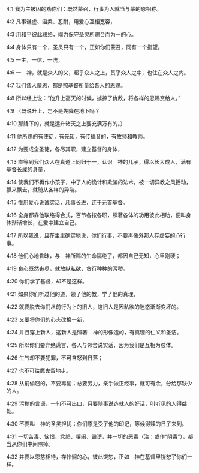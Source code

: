 <a id="1"></a>4:1  我为主被囚的劝你们：既然蒙召，行事为人就当与蒙的恩相称。  

<a id="2"></a>4:2  凡事谦虚、温柔、忍耐，用爱心互相宽容，  

<a id="3"></a>4:3  用和平彼此联络，竭力保守圣灵所赐合而为一的心。  

<a id="4"></a>4:4  身体只有一个，圣灵只有一个，正如你们蒙召，同有一个指望。  

<a id="5"></a>4:5  一主，一信，一洗，  

<a id="6"></a>4:6  一　神，就是众人的父，超乎众人之上，贯乎众人之中，也住在众人之内。  

<a id="7"></a>4:7  我们各人蒙恩，都是照基督所量给各人的恩赐。  

<a id="8"></a>4:8  所以经上说：“他升上高天的时候，掳掠了仇敌，将各样的恩赐赏给人。”  

<a id="9"></a>4:9  （既说升上，岂不是先降在地下吗？  

<a id="10"></a>4:10  那降下的，就是远升诸天之上要充满万有的。）  

<a id="11"></a>4:11  他所赐的有使徒，有先知，有传福音的，有牧师和教师。  

<a id="12"></a>4:12  为要成全圣徒，各尽其职，建立基督的身体，  

<a id="13"></a>4:13  直等到我们众人在真道上同归于一，认识　神的儿子，得以长大成人，满有基督长成的身量，  

<a id="14"></a>4:14  使我们不再作小孩子，中了人的诡计和欺骗的法术，被一切异教之风摇动，飘来飘去，就随从各样的异端。  

<a id="15"></a>4:15  惟用爱心说诚实话，凡事长进，连于元首基督。  

<a id="16"></a>4:16  全身都靠他联络得合式，百节各按各职，照著各体的功用彼此相助，便叫身体渐渐增长，在爱中建立自己。  

<a id="17"></a>4:17  所以我说，且在主里确实地说，你们行事，不要再像外邦人存虚妄的心行事。  

<a id="18"></a>4:18  他们心地昏昧，与　神所赐的生命隔绝了，都因自己无知，心里刚硬；  

<a id="19"></a>4:19  良心既然丧尽，就放纵私欲，贪行种种的污秽。  

<a id="20"></a>4:20  你们学了基督，却不是这样。  

<a id="21"></a>4:21  如果你们听过他的道，领了他的教，学了他的真理，  

<a id="22"></a>4:22  就要脱去你们从前行为上的旧人，这旧人是因私欲的迷惑渐渐变坏的。  

<a id="23"></a>4:23  又要将你们的心志改换一新，  

<a id="24"></a>4:24  并且穿上新人，这新人是照著　神的形像造的，有真理的仁义和圣洁。  

<a id="25"></a>4:25  所以你们要弃绝谎言，各人与邻舍说实话，因为我们是互相为肢体。  

<a id="26"></a>4:26  生气却不要犯罪，不可含怒到日落；  

<a id="27"></a>4:27  也不可给魔鬼留地步。  

<a id="28"></a>4:28  从前偷窃的，不要再偷；总要劳力，亲手做正经事，就可有余，分给那缺少的人。  

<a id="29"></a>4:29  污秽的言语，一句不可出口，只要随事说造就人的好话，叫听见的人得益处。  

<a id="30"></a>4:30  不要叫　神的圣灵担忧；你们原是受了他的印记，等候得赎的日子来到。  

<a id="31"></a>4:31  一切苦毒、恼恨、忿怒、嚷闹、毁谤，并一切的恶毒（注：或作“阴毒”），都当从你们中间除掉。  

<a id="32"></a>4:32  并要以恩慈相待，存怜悯的心，彼此饶恕，正如　神在基督里饶恕了你们一样。  
